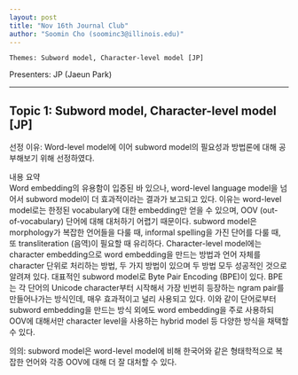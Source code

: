 ```yaml
---
layout: post
title: "Nov 16th Journal Club"
author: "Soomin Cho (soominc3@illinois.edu)"
---
```


    Themes: Subword model, Character-level model [JP]  

Presenters: JP (Jaeun Park)<br>

-----------------

## Topic 1: Subword model, Character-level model [JP]

선정 이유: Word-level model에 이어 subword model의 필요성과 방법론에 대해 공부해보기 위해 선정하였다.<br>

내용 요약<br>
Word embedding의 유용함이 입증된 바 있으나, word-level language model을 넘어서 subword model이 더 효과적이라는 결과가 보고되고 있다. 이유는 word-level model로는 한정된 vocabulary에 대한 embedding만 얻을 수 있으며, OOV (out-of-vocabulary) 단어에 대해 대처하기 어렵기 때문이다. subword model은 morphology가 복잡한 언어들을 다룰 때, informal spelling을 가진 단어를 다룰 때, 또 transliteration (음역)이 필요할 때 유리하다. Character-level model에는 character embedding으로 word embedding을 만드는 방법과 언어 자체를 character 단위로 처리하는 방법, 두 가지 방법이 있으며 두 방법 모두 성공적인 것으로 알려져 있다. 대표적인 subword model로 Byte Pair Encoding (BPE)이 있다. BPE는 각 단어의 Unicode character부터 시작해서 가장 빈번히 등장하는 ngram pair를 만들어나가는 방식인데, 매우 효과적이고 널리 사용되고 있다. 이와 같이 단어로부터 subword embedding을 만드는 방식 외에도 word embedding을 주로 사용하되 OOV에 대해서만 character level을 사용하는 hybrid model 등 다양한 방식을 채택할 수 있다.<br>

의의: subword model은 word-level model에 비해 한국어와 같은 형태학적으로 복잡한 언어와 각종 OOV에 대해 더 잘 대처할 수 있다.  

<br>
